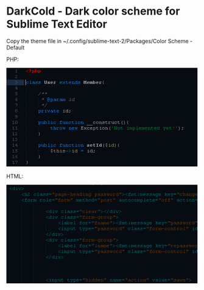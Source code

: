 DarkCold - Dark color scheme for Sublime Text Editor
============= 

Copy the theme file in ~/.config/sublime-text-2/Packages/Color Scheme - Default

PHP:

![Alt text](screenshots/DarkCold-Php.png "DarkCold")

HTML:

![Alt text](screenshots/DarkCold-Html.png "DarkCold")


